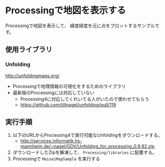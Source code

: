 # Processingで地図を表示する

Processingで地図を表示して、
緯度経度を元に点をプロットするサンプルです。

## 使用ライブラリ

### Unfolding

http://unfoldingmaps.org/

- Processingで地理情報の可視化をするためのライブラリ
- 最新版のProcessingには対応していない
    - Processing4に対応してくれいてる人がいたので使わせてもらう
    - https://github.com/tillnagel/unfolding/pull/119

## 実行手順

1. 以下のURLからProcessing4で実行可能なUnfoldingをダウンロードする。
    - http://services.informatik.hs-mannheim.de/~nagel/GDV/Unfolding_for_processing_0.9.92.zip
2. ダウンロードしたZipを解凍して、 `Processing/libraries` に配置する。
3. Processingで `MeiseiMapSample` を実行する
